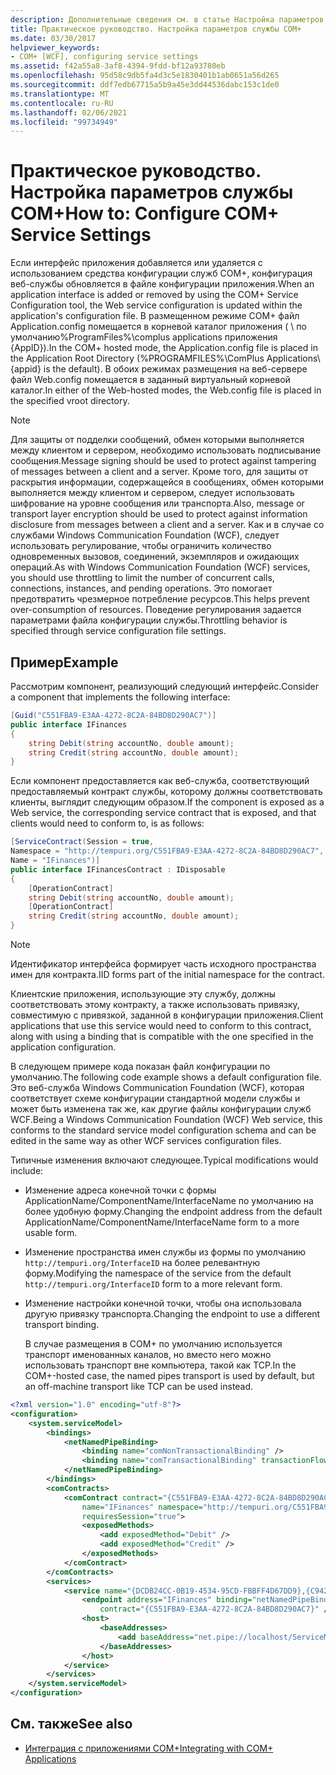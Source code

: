 ```yaml
---
description: Дополнительные сведения см. в статье Настройка параметров службы COM+.
title: Практическое руководство. Настройка параметров службы COM+
ms.date: 03/30/2017
helpviewer_keywords:
- COM+ [WCF], configuring service settings
ms.assetid: f42a55a8-3af8-4394-9fdd-bf12a93780eb
ms.openlocfilehash: 95d58c9db5fa4d3c5e1830401b1ab0651a56d265
ms.sourcegitcommit: ddf7edb67715a5b9a45e3dd44536dabc153c1de0
ms.translationtype: MT
ms.contentlocale: ru-RU
ms.lasthandoff: 02/06/2021
ms.locfileid: "99734949"
---
```

# <a name="how-to-configure-com-service-settings"></a><span data-ttu-id="7d524-103">Практическое руководство. Настройка параметров службы COM+</span><span class="sxs-lookup"><span data-stu-id="7d524-103">How to: Configure COM+ Service Settings</span></span>

<span data-ttu-id="7d524-104">Если интерфейс приложения добавляется или удаляется с использованием средства конфигурации служб COM+, конфигурация веб-службы обновляется в файле конфигурации приложения.</span><span class="sxs-lookup"><span data-stu-id="7d524-104">When an application interface is added or removed by using the COM+ Service Configuration tool, the Web service configuration is updated within the application's configuration file.</span></span> <span data-ttu-id="7d524-105">В размещенном режиме COM+ файл Application.config помещается в корневой каталог приложения ( \\ по умолчанию%ProgramFiles%\complus applications приложения {AppID}).</span><span class="sxs-lookup"><span data-stu-id="7d524-105">In the COM+ hosted mode, the Application.config file is placed in the Application Root Directory (%PROGRAMFILES%\ComPlus Applications\\{appid} is the default).</span></span> <span data-ttu-id="7d524-106">В обоих режимах размещения на веб-сервере файл Web.config помещается в заданный виртуальный корневой каталог.</span><span class="sxs-lookup"><span data-stu-id="7d524-106">In either of the Web-hosted modes, the Web.config file is placed in the specified vroot directory.</span></span>  
  
> [!NOTE]
> <span data-ttu-id="7d524-107">Для защиты от подделки сообщений, обмен которыми выполняется между клиентом и сервером, необходимо использовать подписывание сообщения.</span><span class="sxs-lookup"><span data-stu-id="7d524-107">Message signing should be used to protect against tampering of messages between a client and a server.</span></span> <span data-ttu-id="7d524-108">Кроме того, для защиты от раскрытия информации, содержащейся в сообщениях, обмен которыми выполняется между клиентом и сервером, следует использовать шифрование на уровне сообщения или транспорта.</span><span class="sxs-lookup"><span data-stu-id="7d524-108">Also, message or transport layer encryption should be used to protect against information disclosure from messages between a client and a server.</span></span> <span data-ttu-id="7d524-109">Как и в случае со службами Windows Communication Foundation (WCF), следует использовать регулирование, чтобы ограничить количество одновременных вызовов, соединений, экземпляров и ожидающих операций.</span><span class="sxs-lookup"><span data-stu-id="7d524-109">As with Windows Communication Foundation (WCF) services, you should use throttling to limit the number of concurrent calls, connections, instances, and pending operations.</span></span> <span data-ttu-id="7d524-110">Это помогает предотвратить чрезмерное потребление ресурсов.</span><span class="sxs-lookup"><span data-stu-id="7d524-110">This helps prevent over-consumption of resources.</span></span> <span data-ttu-id="7d524-111">Поведение регулирования задается параметрами файла конфигурации службы.</span><span class="sxs-lookup"><span data-stu-id="7d524-111">Throttling behavior is specified through service configuration file settings.</span></span>  
  
## <a name="example"></a><span data-ttu-id="7d524-112">Пример</span><span class="sxs-lookup"><span data-stu-id="7d524-112">Example</span></span>  

 <span data-ttu-id="7d524-113">Рассмотрим компонент, реализующий следующий интерфейс.</span><span class="sxs-lookup"><span data-stu-id="7d524-113">Consider a component that implements the following interface:</span></span>  
  
```csharp
[Guid("C551FBA9-E3AA-4272-8C2A-84BD8D290AC7")]  
public interface IFinances  
{  
    string Debit(string accountNo, double amount);  
    string Credit(string accountNo, double amount);  
}  
```  
  
 <span data-ttu-id="7d524-114">Если компонент предоставляется как веб-служба, соответствующий предоставляемый контракт службы, которому должны соответствовать клиенты, выглядит следующим образом.</span><span class="sxs-lookup"><span data-stu-id="7d524-114">If the component is exposed as a Web service, the corresponding service contract that is exposed, and that clients would need to conform to, is as follows:</span></span>  
  
```csharp
[ServiceContract(Session = true,  
Namespace = "http://tempuri.org/C551FBA9-E3AA-4272-8C2A-84BD8D290AC7",  
Name = "IFinances")]  
public interface IFinancesContract : IDisposable  
{  
    [OperationContract]  
    string Debit(string accountNo, double amount);  
    [OperationContract]  
    string Credit(string accountNo, double amount);  
}  
```  
  
> [!NOTE]
> <span data-ttu-id="7d524-115">Идентификатор интерфейса формирует часть исходного пространства имен для контракта.</span><span class="sxs-lookup"><span data-stu-id="7d524-115">IID forms part of the initial namespace for the contract.</span></span>  
  
 <span data-ttu-id="7d524-116">Клиентские приложения, использующие эту службу, должны соответствовать этому контракту, а также использовать привязку, совместимую с привязкой, заданной в конфигурации приложения.</span><span class="sxs-lookup"><span data-stu-id="7d524-116">Client applications that use this service would need to conform to this contract, along with using a binding that is compatible with the one specified in the application configuration.</span></span>  
  
 <span data-ttu-id="7d524-117">В следующем примере кода показан файл конфигурации по умолчанию.</span><span class="sxs-lookup"><span data-stu-id="7d524-117">The following code example shows a default configuration file.</span></span> <span data-ttu-id="7d524-118">Это веб-служба Windows Communication Foundation (WCF), которая соответствует схеме конфигурации стандартной модели службы и может быть изменена так же, как другие файлы конфигурации служб WCF.</span><span class="sxs-lookup"><span data-stu-id="7d524-118">Being a Windows Communication Foundation (WCF) Web service, this conforms to the standard service model configuration schema and can be edited in the same way as other WCF services configuration files.</span></span>  
  
 <span data-ttu-id="7d524-119">Типичные изменения включают следующее.</span><span class="sxs-lookup"><span data-stu-id="7d524-119">Typical modifications would include:</span></span>  
  
- <span data-ttu-id="7d524-120">Изменение адреса конечной точки с формы ApplicationName/ComponentName/InterfaceName по умолчанию на более удобную форму.</span><span class="sxs-lookup"><span data-stu-id="7d524-120">Changing the endpoint address from the default ApplicationName/ComponentName/InterfaceName form to a more usable form.</span></span>  
  
- <span data-ttu-id="7d524-121">Изменение пространства имен службы из формы по умолчанию `http://tempuri.org/InterfaceID` на более релевантную форму.</span><span class="sxs-lookup"><span data-stu-id="7d524-121">Modifying the namespace of the service from the default `http://tempuri.org/InterfaceID` form to a more relevant form.</span></span>  
  
- <span data-ttu-id="7d524-122">Изменение настройки конечной точки, чтобы она использовала другую привязку транспорта.</span><span class="sxs-lookup"><span data-stu-id="7d524-122">Changing the endpoint to use a different transport binding.</span></span>  
  
     <span data-ttu-id="7d524-123">В случае размещения в COM+ по умолчанию используется транспорт именованных каналов, но вместо него можно использовать транспорт вне компьютера, такой как TCP.</span><span class="sxs-lookup"><span data-stu-id="7d524-123">In the COM+-hosted case, the named pipes transport is used by default, but an off-machine transport like TCP can be used instead.</span></span>  
  
```xml  
<?xml version="1.0" encoding="utf-8"?>  
<configuration>  
    <system.serviceModel>  
        <bindings>  
            <netNamedPipeBinding>  
                <binding name="comNonTransactionalBinding" />  
                <binding name="comTransactionalBinding" transactionFlow="true" />  
            </netNamedPipeBinding>  
        </bindings>  
        <comContracts>  
            <comContract contract="{C551FBA9-E3AA-4272-8C2A-84BD8D290AC7}"  
                name="IFinances" namespace="http://tempuri.org/C551FBA9-E3AA-4272-8C2A-84BD8D290AC7"  
                requiresSession="true">  
                <exposedMethods>  
                    <add exposedMethod="Debit" />  
                    <add exposedMethod="Credit" />  
                </exposedMethods>  
            </comContract>  
        </comContracts>  
        <services>  
            <service name="{DCDB24CC-0B19-4534-95CD-FBBFF4D67DD9},{C942B840-AD54-4A44-B5F7-928130980AB9}">  
                <endpoint address="IFinances" binding="netNamedPipeBinding" bindingConfiguration="comNonTransactionalBinding"  
                    contract="{C551FBA9-E3AA-4272-8C2A-84BD8D290AC7}" />  
                <host>  
                    <baseAddresses>  
                        <add baseAddress="net.pipe://localhost/ServiceModelDocSampleApp/ServiceModelDocSample.esFinance" />  
                    </baseAddresses>  
                </host>  
            </service>  
        </services>  
    </system.serviceModel>  
</configuration>  
```  
  
## <a name="see-also"></a><span data-ttu-id="7d524-124">См. также</span><span class="sxs-lookup"><span data-stu-id="7d524-124">See also</span></span>

- [<span data-ttu-id="7d524-125">Интеграция с приложениями COM+</span><span class="sxs-lookup"><span data-stu-id="7d524-125">Integrating with COM+ Applications</span></span>](integrating-with-com-plus-applications.md)
